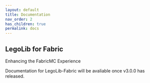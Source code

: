 ```yaml
---
layout: default
title: Documentation
nav_order: 2
has_children: true
permalink: docs
---
```

## LegoLib for Fabric
Enhancing the FabricMC Experience

Documentation for LegoLib-Fabric will be avaliable once v3.0.0 has released.